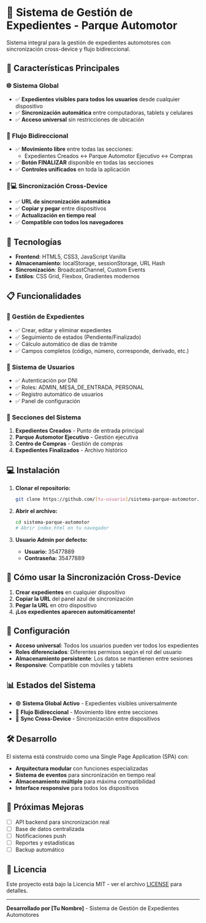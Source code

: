 # 🚗 Sistema de Gestión de Expedientes - Parque Automotor

Sistema integral para la gestión de expedientes automotores con sincronización cross-device y flujo bidireccional.

## 🌟 Características Principales

### 🌐 Sistema Global
- ✅ **Expedientes visibles para todos los usuarios** desde cualquier dispositivo
- ✅ **Sincronización automática** entre computadoras, tablets y celulares
- ✅ **Acceso universal** sin restricciones de ubicación

### 🔄 Flujo Bidireccional
- ✅ **Movimiento libre** entre todas las secciones:
  - Expedientes Creados ↔ Parque Automotor Ejecutivo ↔ Compras
- ✅ **Botón FINALIZAR** disponible en todas las secciones
- ✅ **Controles unificados** en toda la aplicación

### 📱💻 Sincronización Cross-Device
- ✅ **URL de sincronización automática** 
- ✅ **Copiar y pegar** entre dispositivos
- ✅ **Actualización en tiempo real**
- ✅ **Compatible con todos los navegadores**

## 🚀 Tecnologías

- **Frontend**: HTML5, CSS3, JavaScript Vanilla
- **Almacenamiento**: localStorage, sessionStorage, URL Hash
- **Sincronización**: BroadcastChannel, Custom Events
- **Estilos**: CSS Grid, Flexbox, Gradientes modernos

## 📋 Funcionalidades

### 📄 Gestión de Expedientes
- ✅ Crear, editar y eliminar expedientes
- ✅ Seguimiento de estados (Pendiente/Finalizado)
- ✅ Cálculo automático de días de trámite
- ✅ Campos completos (código, número, corresponde, derivado, etc.)

### 👥 Sistema de Usuarios
- ✅ Autenticación por DNI
- ✅ Roles: ADMIN, MESA_DE_ENTRADA, PERSONAL
- ✅ Registro automático de usuarios
- ✅ Panel de configuración

### 🏢 Secciones del Sistema
1. **Expedientes Creados** - Punto de entrada principal
2. **Parque Automotor Ejecutivo** - Gestión ejecutiva  
3. **Centro de Compras** - Gestión de compras
4. **Expedientes Finalizados** - Archivo histórico

## 💻 Instalación

1. **Clonar el repositorio:**
   ```bash
   git clone https://github.com/[tu-usuario]/sistema-parque-automotor.git
   ```

2. **Abrir el archivo:**
   ```bash
   cd sistema-parque-automotor
   # Abrir index.html en tu navegador
   ```

3. **Usuario Admin por defecto:**
   - **Usuario:** 35477889
   - **Contraseña:** 35477889

## 📱 Cómo usar la Sincronización Cross-Device

1. **Crear expedientes** en cualquier dispositivo
2. **Copiar la URL** del panel azul de sincronización
3. **Pegar la URL** en otro dispositivo
4. **¡Los expedientes aparecen automáticamente!**

## 🔧 Configuración

- **Acceso universal**: Todos los usuarios pueden ver todos los expedientes
- **Roles diferenciados**: Diferentes permisos según el rol del usuario
- **Almacenamiento persistente**: Los datos se mantienen entre sesiones
- **Responsive**: Compatible con móviles y tablets

## 📊 Estados del Sistema

- 🟢 **Sistema Global Activo** - Expedientes visibles universalmente
- 🔄 **Flujo Bidireccional** - Movimiento libre entre secciones
- 📱 **Sync Cross-Device** - Sincronización entre dispositivos

## 🛠️ Desarrollo

El sistema está construido como una Single Page Application (SPA) con:

- **Arquitectura modular** con funciones especializadas
- **Sistema de eventos** para sincronización en tiempo real
- **Almacenamiento múltiple** para máxima compatibilidad
- **Interface responsive** para todos los dispositivos

## 📝 Próximas Mejoras

- [ ] API backend para sincronización real
- [ ] Base de datos centralizada
- [ ] Notificaciones push
- [ ] Reportes y estadísticas
- [ ] Backup automático

## 📄 Licencia

Este proyecto está bajo la Licencia MIT - ver el archivo [LICENSE](LICENSE) para detalles.

---

**Desarrollado por [Tu Nombre]** - Sistema de Gestión de Expedientes Automotores